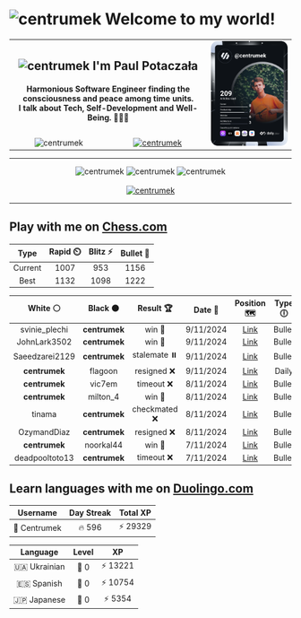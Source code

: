 <h1>
  <img
    src="https://emojis.slackmojis.com/emojis/images/1531849430/4246/blob-sunglasses.gif"
    width="30"
    alt="centrumek"
  />
  Welcome to my world!
</h1>

<table>
  <tbody>
    <tr>
      <td align="center" width="70%" colspan="2">
        <h2>
          <img
            src="https://raw.githubusercontent.com/MartinHeinz/MartinHeinz/master/wave.gif"
            width="30px"
            alt="centrumek"
          />
          I'm Paul Potaczała
        </h2>
        <h4>
          Harmonious Software Engineer finding the consciousness and peace among time units.
          <br/>
          I talk about Tech, Self-Development and Well-Being. 🌿🧘🚀
        </h4>
      </td>
      <td width="30%" rowspan="2">
        <a href="https://app.daily.dev/centrumek">
          <img
            src="./devcard.svg"
            alt="centrumek"
          />
        </a>
      </td>
    </tr>
    <tr align="center">
      <td>
        <img
          src="https://komarev.com/ghpvc/?username=centrumek&label=visitors&color=0e75b6&style=flat"
          alt="centrumek"
        >
      </td>
      <td>
        <a href="https://stackoverflow.com/users/14496012/centrumek">
          <img
            src="https://stackoverflow.com/users/flair/14496012.png?theme=dark"
            alt="centrumek"
          >
        </a>
      </td>
    </tr>
  </tbody>
</table>

---
<div align="center">
  <img 
    src="https://github-readme-stats.vercel.app/api?username=centrumek&show_icons=true&count_private=true&theme=dark&hide_border=true&hide=issues,contribs&bg_color=00000000"
    alt="centrumek"
  />
  <img
    src="https://github-readme-stats.vercel.app/api/top-langs/?username=centrumek&layout=compact&hide_border=true&theme=dark&bg_color=00000000&langs_count=6&exclude_repo=air-statistic-app"
    alt="centrumek"
  />
  <img 
    src="https://github-readme-streak-stats.herokuapp.com?user=centrumek&theme=dark&hide_border=true&background=FFFFFF00"
    alt="centrumek"
  />
  <br/>
  <br/>
  <a href="https://www.buymeacoffee.com/centrumek">
    <img
      src="https://cdn.buymeacoffee.com/buttons/v2/default-orange.png"
      height="50"
      width="210"
      alt="centrumek"
    />
  </a>
</div>

---

## Play with me on [Chess.com](https://www.chess.com/member/centrumek)

<div align="center">
<!--START_SECTION:chessStats-->
<!-- Automatically generated with https://github.com/Balastrong/chess-stats-action -->

| Type | Rapid ⏲️ | Blitz ⚡ | Bullet 🔫 |
|:---:|:---:|:---:|:---:|
| Current | 1007 | 953 | 1156 |
| Best | 1132 | 1098 | 1222 |

| White ⚪ | Black ⚫ | Result 🏆 | Date 📅 | Position 🗺️ | Type 🕕 |
|:---:|:---:|:---:|:---:|:---:|:---:|
| svinie_plechi | **centrumek** | win 🥇 | 9/11/2024 | <a href="http://www.ee.unb.ca/cgi-bin/tervo/fen.pl?select=8/p3k2p/1pb3r1/2b5/8/1P4P1/P3K2P/8 w - -">Link</a> | Bullet |
| JohnLark3502 | **centrumek** | win 🥇 | 9/11/2024 | <a href="http://www.ee.unb.ca/cgi-bin/tervo/fen.pl?select=8/2k5/4p2n/p2pPp2/3P4/2P2N2/P1K2PPP/8 w - -">Link</a> | Bullet |
| Saeedzarei2129 | **centrumek** | stalemate ⏸️ | 9/11/2024 | <a href="http://www.ee.unb.ca/cgi-bin/tervo/fen.pl?select=8/2b5/2P5/p7/P7/7k/7p/7K w - -">Link</a> | Bullet |
| **centrumek** | flagoon | resigned ❌ | 9/11/2024 | <a href="http://www.ee.unb.ca/cgi-bin/tervo/fen.pl?select=8/1p1k2p1/3P4/3K3p/8/8/7P/4r3 w - - 3 37">Link</a> | Daily |
| **centrumek** | vic7em | timeout ❌ | 8/11/2024 | <a href="http://www.ee.unb.ca/cgi-bin/tervo/fen.pl?select=8/6b1/8/5K2/1kr5/8/8/8 w - -">Link</a> | Bullet |
| **centrumek** | milton_4 | win 🥇 | 8/11/2024 | <a href="http://www.ee.unb.ca/cgi-bin/tervo/fen.pl?select=5bk1/p7/2p3p1/n3P2p/P2Pp3/6q1/K1P5/1NB2Q2 b - -">Link</a> | Bullet |
| tinama | **centrumek** | checkmated ❌ | 8/11/2024 | <a href="http://www.ee.unb.ca/cgi-bin/tervo/fen.pl?select=3r3k/pp2N3/4n2Q/1Pp3p1/8/P1N1P1Pp/R1P4P/6K1 b - -">Link</a> | Bullet |
| OzymandDiaz | **centrumek** | resigned ❌ | 8/11/2024 | <a href="http://www.ee.unb.ca/cgi-bin/tervo/fen.pl?select=2k5/3n4/2p5/2N5/3p2Q1/P1Pb1B2/6K1/R2Nr3 b - -">Link</a> | Bullet |
| **centrumek** | noorkal44 | win 🥇 | 7/11/2024 | <a href="http://www.ee.unb.ca/cgi-bin/tervo/fen.pl?select=4r1k1/ppQ2p1p/6p1/1P4Pn/P5KP/5P2/4q3/2R5 b - h3">Link</a> | Bullet |
| deadpooltoto13 | **centrumek** | timeout ❌ | 7/11/2024 | <a href="http://www.ee.unb.ca/cgi-bin/tervo/fen.pl?select=8/2R5/4k3/1N6/4p3/3pP3/pb1K1P2/8 b - -">Link</a> | Bullet |

<!--END_SECTION:chessStats-->
</div>

## Learn languages with me on [Duolingo.com](https://www.duolingo.com/profile/Centrumek)

<div align="center">
<!--START_SECTION:duolingoStats-->
<!-- Automatically generated with https://github.com/centrumek/duolingo-readme-stats-->

| Username | Day Streak | Total XP |
|:---:|:---:|:---:|
| 👤 Centrumek | 🔥 596 | ⚡ 29329 |

| Language | Level | XP |
|:---:|:---:|:---:|
| 🇺🇦 Ukrainian | 👑 0 | ⚡ 13221 |
| 🇪🇸 Spanish | 👑 0 | ⚡ 10754 |
| 🇯🇵 Japanese | 👑 0 | ⚡ 5354 |

<!--END_SECTION:duolingoStats-->
</div>
<!--
**centrumek/centrumek** is a ✨ _special_ ✨ repository because its `README.md` (this file) appears on your GitHub profile.

Here are some ideas to get you started:

- 🔭 I’m currently working on ...
- 🌱 I’m currently learning ...
- 👯 I’m looking to collaborate on ...
- 🤔 I’m looking for help with ...
- 💬 Ask me about ...
- 📫 How to reach me: ...
- 😄 Pronouns: ...
- ⚡ Fun fact: ...
-->
